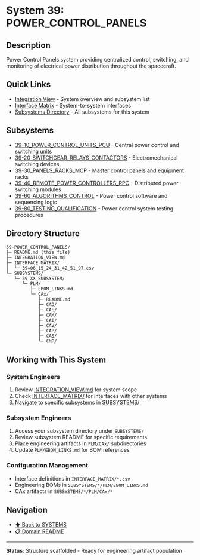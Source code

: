 # System 39: POWER_CONTROL_PANELS

## Description

Power Control Panels system providing centralized control, switching, and monitoring of electrical power distribution throughout the spacecraft.

## Quick Links

- [Integration View](./INTEGRATION_VIEW.md) - System overview and subsystem list
- [Interface Matrix](./INTERFACE_MATRIX/) - System-to-system interfaces
- [Subsystems Directory](./SUBSYSTEMS/) - All subsystems for this system

## Subsystems

- [39-10_POWER_CONTROL_UNITS_PCU](./SUBSYSTEMS/39-10_POWER_CONTROL_UNITS_PCU/) - Central power control and switching units
- [39-20_SWITCHGEAR_RELAYS_CONTACTORS](./SUBSYSTEMS/39-20_SWITCHGEAR_RELAYS_CONTACTORS/) - Electromechanical switching devices
- [39-30_PANELS_RACKS_MCP](./SUBSYSTEMS/39-30_PANELS_RACKS_MCP/) - Master control panels and equipment racks
- [39-40_REMOTE_POWER_CONTROLLERS_RPC](./SUBSYSTEMS/39-40_REMOTE_POWER_CONTROLLERS_RPC/) - Distributed power switching modules
- [39-60_ALGORITHMS_CONTROL](./SUBSYSTEMS/39-60_ALGORITHMS_CONTROL/) - Power control software and sequencing logic
- [39-80_TESTING_QUALIFICATION](./SUBSYSTEMS/39-80_TESTING_QUALIFICATION/) - Power control system testing procedures

## Directory Structure

```
39-POWER_CONTROL_PANELS/
├─ README.md (this file)
├─ INTEGRATION_VIEW.md
├─ INTERFACE_MATRIX/
│  └─ 39↔06_15_24_31_42_51_97.csv
└─ SUBSYSTEMS/
   └─ 39-XX_SUBSYSTEM/
      └─ PLM/
         ├─ EBOM_LINKS.md
         └─ CAx/
            ├─ README.md
            ├─ CAD/
            ├─ CAE/
            ├─ CAM/
            ├─ CAI/
            ├─ CAV/
            ├─ CAP/
            ├─ CAS/
            └─ CMP/
```

## Working with This System

### System Engineers
1. Review [INTEGRATION_VIEW.md](./INTEGRATION_VIEW.md) for system scope
2. Check [INTERFACE_MATRIX/](./INTERFACE_MATRIX/) for interfaces with other systems
3. Navigate to specific subsystems in [SUBSYSTEMS/](./SUBSYSTEMS/)

### Subsystem Engineers
1. Access your subsystem directory under `SUBSYSTEMS/`
2. Review subsystem README for specific requirements
3. Place engineering artifacts in `PLM/CAx/` subdirectories
4. Update `PLM/EBOM_LINKS.md` for BOM references

### Configuration Management
- Interface definitions in `INTERFACE_MATRIX/*.csv`
- Engineering BOMs in `SUBSYSTEMS/*/PLM/EBOM_LINKS.md`
- CAx artifacts in `SUBSYSTEMS/*/PLM/CAx/*`

## Navigation

- [⬆️ Back to SYSTEMS](../)
- [📋 Domain README](../../README.md)

---

**Status**: Structure scaffolded - Ready for engineering artifact population
